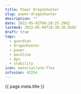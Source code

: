 ```yaml
---
title: Power Dragonhunter
slug: power-dragonhunter
description: ""
date: 2022-05-02T00:28:25.298Z
lastmod: 2022-05-06T10:30:36.018Z
draft: true
tags:
  - guardian
  - dragonhunter
  - power
  - backline
  - dps
  - stability
icon: material/arm-flex
infusion: 43254
---
```



{{ page.meta.title }}
<div data-armory-embed="items" data-armory-inline-text="wiki" data-armory-ids="95605" data-armory-95605-stat="1681" data-armory-95605-upgrades="24836" data-armory-95605-upgrade-count={"24836":"6"} data-armory-95605-infusions="{{ page.meta.infusion }}"></div><div data-armory-embed="items" data-armory-inline-text="wiki" data-armory-ids="81462" data-armory-81462-stat="1681" data-armory-81462-infusions="{{ page.meta.infusion }}"></div>

<script async src="https://unpkg.com/armory-embeds@^0.x.x/armory-embeds.js"></script> 
